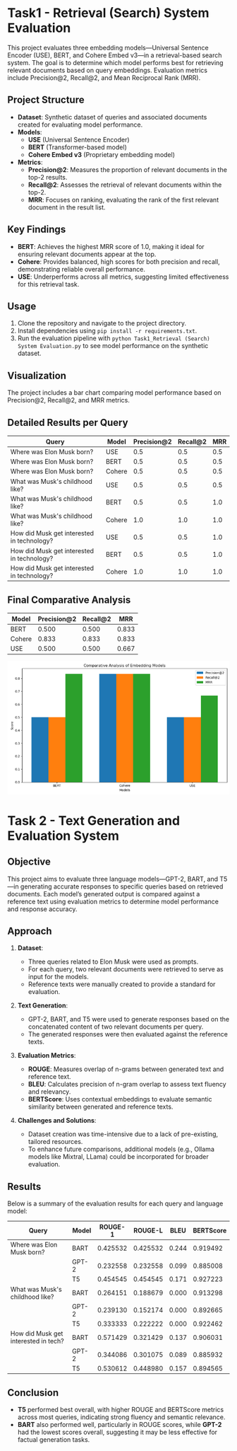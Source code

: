 # Task1 - Retrieval (Search) System Evaluation

This project evaluates three embedding models—Universal Sentence Encoder (USE), BERT, and Cohere Embed v3—in a retrieval-based search system. The goal is to determine which model performs best for retrieving relevant documents based on query embeddings. Evaluation metrics include Precision@2, Recall@2, and Mean Reciprocal Rank (MRR).

## Project Structure

- **Dataset**: Synthetic dataset of queries and associated documents created for evaluating model performance.
- **Models**: 
  - **USE** (Universal Sentence Encoder)
  - **BERT** (Transformer-based model)
  - **Cohere Embed v3** (Proprietary embedding model)
- **Metrics**:
  - **Precision@2**: Measures the proportion of relevant documents in the top-2 results.
  - **Recall@2**: Assesses the retrieval of relevant documents within the top-2.
  - **MRR**: Focuses on ranking, evaluating the rank of the first relevant document in the result list.

## Key Findings

- **BERT**: Achieves the highest MRR score of 1.0, making it ideal for ensuring relevant documents appear at the top.
- **Cohere**: Provides balanced, high scores for both precision and recall, demonstrating reliable overall performance.
- **USE**: Underperforms across all metrics, suggesting limited effectiveness for this retrieval task.

## Usage

1. Clone the repository and navigate to the project directory.
2. Install dependencies using `pip install -r requirements.txt`.
3. Run the evaluation pipeline with `python Task1_Retrieval (Search) System Evaluation.py` to see model performance on the synthetic dataset.

## Visualization

The project includes a bar chart comparing model performance based on Precision@2, Recall@2, and MRR metrics.

## Detailed Results per Query

| Query                                  | Model   | Precision@2 | Recall@2 | MRR   |
|----------------------------------------|---------|-------------|----------|-------|
| Where was Elon Musk born?              | USE     | 0.5         | 0.5      | 0.5   |
| Where was Elon Musk born?              | BERT    | 0.5         | 0.5      | 0.5   |
| Where was Elon Musk born?              | Cohere  | 0.5         | 0.5      | 0.5   |
| What was Musk's childhood like?        | USE     | 0.5         | 0.5      | 0.5   |
| What was Musk's childhood like?        | BERT    | 0.5         | 0.5      | 1.0   |
| What was Musk's childhood like?        | Cohere  | 1.0         | 1.0      | 1.0   |
| How did Musk get interested in technology? | USE  | 0.5         | 0.5      | 1.0   |
| How did Musk get interested in technology? | BERT | 0.5         | 0.5      | 1.0   |
| How did Musk get interested in technology? | Cohere | 1.0       | 1.0      | 1.0   |


## Final Comparative Analysis

| Model  | Precision@2 | Recall@2 | MRR  |
|--------|-------------|----------|------|
| BERT   | 0.500       | 0.500    | 0.833|
| Cohere | 0.833       | 0.833    | 0.833|
| USE    | 0.500       | 0.500    | 0.667|

![Bar_Plot](image.png)

# Task 2 - Text Generation and Evaluation System

## Objective

This project aims to evaluate three language models—GPT-2, BART, and T5—in generating accurate responses to specific queries based on retrieved documents. Each model’s generated output is compared against a reference text using evaluation metrics to determine model performance and response accuracy.

## Approach

1. **Dataset**:
   - Three queries related to Elon Musk were used as prompts.
   - For each query, two relevant documents were retrieved to serve as input for the models.
   - Reference texts were manually created to provide a standard for evaluation.

2. **Text Generation**:
   - GPT-2, BART, and T5 were used to generate responses based on the concatenated content of two relevant documents per query.
   - The generated responses were then evaluated against the reference texts.

3. **Evaluation Metrics**:
   - **ROUGE**: Measures overlap of n-grams between generated text and reference text.
   - **BLEU**: Calculates precision of n-gram overlap to assess text fluency and relevancy.
   - **BERTScore**: Uses contextual embeddings to evaluate semantic similarity between generated and reference texts.

4. **Challenges and Solutions**:
   - Dataset creation was time-intensive due to a lack of pre-existing, tailored resources.
   - To enhance future comparisons, additional models (e.g., Ollama models like Mixtral, LLama) could be incorporated for broader evaluation.

## Results

Below is a summary of the evaluation results for each query and language model:

| Query                                | Model | ROUGE-1 | ROUGE-L | BLEU | BERTScore |
|--------------------------------------|-------|----------|----------|-------|-----------|
| Where was Elon Musk born?            | BART  | 0.425532 | 0.425532 | 0.244 | 0.919492  |
|                                      | GPT-2 | 0.232558 | 0.232558 | 0.099 | 0.885008  |
|                                      | T5    | 0.454545 | 0.454545 | 0.171 | 0.927223  |
| What was Musk's childhood like?      | BART  | 0.264151 | 0.188679 | 0.000 | 0.913298  |
|                                      | GPT-2 | 0.239130 | 0.152174 | 0.000 | 0.892665  |
|                                      | T5    | 0.333333 | 0.222222 | 0.000 | 0.922462  |
| How did Musk get interested in tech? | BART  | 0.571429 | 0.321429 | 0.137 | 0.906031  |
|                                      | GPT-2 | 0.344086 | 0.301075 | 0.089 | 0.885932  |
|                                      | T5    | 0.530612 | 0.448980 | 0.157 | 0.894565  |

## Conclusion

- **T5** performed best overall, with higher ROUGE and BERTScore metrics across most queries, indicating strong fluency and semantic relevance.
- **BART** also performed well, particularly in ROUGE scores, while **GPT-2** had the lowest scores overall, suggesting it may be less effective for factual generation tasks.
